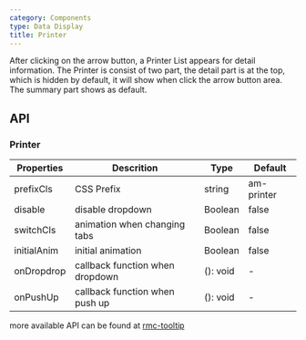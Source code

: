 ```yaml
---
category: Components
type: Data Display
title: Printer
---
```


After clicking on the arrow button, a Printer List appears for detail information.
The Printer is consist of two part, the detail part is at the top, which is hidden by default, it will show when click the arrow button area. The summary part shows as default.

## API

### Printer

Properties | Descrition | Type | Default
-----------|------------|------|--------
| prefixCls    | CSS Prefix  | string |  am-printer   |
| disable      | disable dropdown | Boolean | false |
| switchCls    | animation when changing tabs| Boolean | false |
| initialAnim  | initial animation | Boolean  | false |
| onDropdrop   | callback function when dropdown | (): void | - |
| onPushUp     | callback function when push up | (): void | - |

more available API can be found at [rmc-tooltip](https://github.com/react-component/m-tooltip#api)